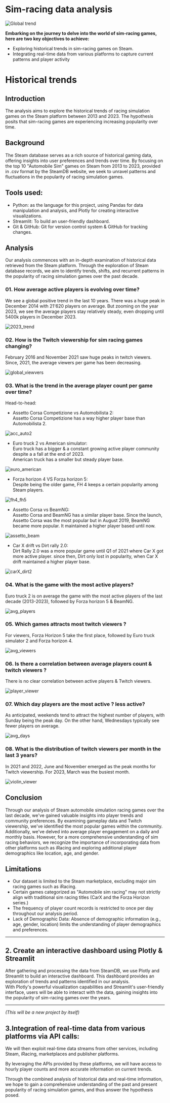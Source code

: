 # Sim-racing data analysis

![Global trend](reports/figures/01-line_chart-global_trend.png)


**Embarking on the journey to delve into the world of sim-racing games, here are two key objectives to achieve:**

- Exploring historical trends in sim-racing games on Steam.
- Integrating real-time data from various platforms to capture current patterns and player activity

# Historical trends

## Introduction
The analysis aims to explore the historical trends of racing simulation games on the Steam platform between 2013 and 2023. The hypothesis posits that sim-racing games are experiencing increasing popularity over time. 

## Background
The Steam database serves as a rich source of historical gaming data, offering insights into user preferences and trends over time. By focusing on the top 10 "Automobile Sim" games on Steam from 2013 to 2023, provided in .csv format by the SteamDB website, we seek to unravel patterns and fluctuations in the popularity of racing simulation games.

## Tools used:

- Python: as the language for this project, using Pandas for data manipulation and analysis, and Plotly for creating interactive visualizations.
- Streamlit: To build an user-friendly dashboard.
- Git & GitHub: Git for version control system & GitHub for tracking changes.

## Analysis
Our analysis commences with an in-depth examination of historical data retrieved from the Steam platform. Through the exploration of Steam database records, we aim to identify trends, shifts, and recurrent patterns in the popularity of racing simulation games over the past decade.

### 01. How average active players is evolving over time?  
We see a global positive trend in the last 10 years.
There was a huge peak in December 2014 with 21'620 players on average.
But zooming on the year 2023, we see the average players stay relatively steady, even dropping until 5400k players in December 2023.

![2023_trend](reports/figures/line_chart-global_trend_2023.png)

### 02. How is the Twitch viewership for sim racing games changing?  
February 2016 and November 2021 saw huge peaks in twitch viewers. Since, 2021, the average viewers per game has been decreasing.

![global_viewvers](reports/figures/line_chart-global_trend_viewers.png)

### 03. What is the trend in the average player count per game over time?  
Head-to-head:

- Assetto Corsa Competizione vs Automobilista 2:  
Assetto Corsa Competizione has a way higher player base than Automobilista 2.

![acc_auto2](reports/figures/line_chart-acc-automob.png)


- Euro truck 2 vs American simulator:  
Euro truck has a bigger & a constant growing active player community despite a a fall at the end of 2023.  
American truck has a smaller but steady player base.

![euro_american](reports/figures/line_chart-euro-american_truck.png)

- Forza horizon 4 VS Forza horizon 5:  
Despite being the older game, FH 4 keeps a certain popularity among Steam players.

![fh4_fh5](reports/figures/line_chart-fh4-fh5.png)


- Assetto Corsa vs BeamNG:  
Assetto Corsa and BeamNG has a similar player base. Since the launch, Assetto Corsa was the most popular but in August 2019, BeamNG became more popular.
It maintained a higher player based until now.

![assetto_beam](reports/figures/line_chart-asetto-beam.png)

- Car X drift vs Dirt rally 2.0:  
Dirt Rally 2.0 was a more popular game until Q1 of 2021 where Car X got more active player. since then, Dirt only lost in popularity, when Car X drift maintained a higher player base.

![carX_dirt2](reports/figures/line_chart-carX-dirt2.png)


### 04. What is the game with the most active players?  
Euro truck 2 is on average the game with the most active players of the last decade (2013-2023), followed by Forza horizon 5 & BeamNG.

![avg_players](reports/figures/bar_plot-avg_player_game.png)


### 05. Which games attracts most twitch viewers ?  
For viewers, Forza Horizon 5 take the first place, followed by Euro truck simulator 2 and Forza horizon 4.

![avg_viewers](reports/figures/bar_plot-avg_viewer_game.png)

### 06. Is there a correlation between average players count & twitch viewers ?  
There is no clear correlation between active players & Twitch viewers.

![player_viewer](reports/figures/scatter_players_viewers.png)


### 07. Which day players are the most active ? less active?  
As anticipated, weekends tend to attract the highest number of players, with Sunday being the peak day.
On the other hand, Wednesdays typically see fewer players on average.

![avg_days](reports/figures/bar_plot-avg_players_day.png)

### 08. What is the distribution of twitch viewers per month in the last 3 years?  
In 2021 and 2022, June and November emerged as the peak months for Twitch viewership. 
For 2023, March was the busiest month.

![violin_viewer](reports/figures/violin_viewers.png)

## Conclusion

Through our analysis of Steam automobile simulation racing games over the last decade, we've gained valuable insights into player trends and community preferences. 
By examining gameplay data and Twitch viewership, we've identified the most popular games within the community. 
Additionally, we've delved into average player engagement on a daily and monthly basis. 
However, for a more comprehensive understanding of sim racing behaviors, we recognize the importance of incorporating data from other platforms such as iRacing 
and exploring additional player demographics like location, age, and gender.

## Limitations

- Our dataset is limited to the Steam marketplace, excluding major sim racing games such as iRacing.
- Certain games categorized as "Automobile sim racing" may not strictly align with traditional sim racing titles (CarX and the Forza Horizon series.)
- The frequency of player count records is restricted to once per day throughout our analysis period.
- Lack of Demographic Data: Absence of demographic information (e.g., age, gender, location) limits the understanding of player demographics and preferences.

--- 

## 2. Create an interactive dashboard using Plotly & Streamlit

After gathering and processing the data from SteamDB, we use Plotly and Streamlit to build an interactive dashboard. This dashboard provides an exploration of trends and patterns identified in our analysis.  
With Plotly's powerful visualization capabilities and Streamlit's user-friendly interface, users will be able to interact with the data, gaining insights into the popularity of sim-racing games over the years.

---

_(This will be a new project by itself)_

## 3.Integration of real-time data from various platforms via API calls:

We will then exploit real-time data streams from other services, including Steam, iRacing, marketplaces and publisher platforms. 

By leveraging the APIs provided by these platforms, we will have access to hourly player counts and more accurate information on current trends.

Through the combined analysis of historical data and real-time information, we hope to gain a comprehensive understanding of the past and present popularity of racing simulation games, and thus answer the hypothesis posed.
